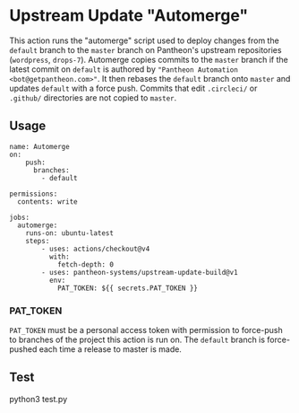 # Upstream Update "Automerge"

This action runs the "automerge" script used to deploy changes from the `default` branch to the `master` branch on Pantheon's upstream repositories (`wordpress`, `drops-7`). Automerge copies commits to the `master` branch if the latest commit on `default` is authored by `"Pantheon Automation <bot@getpantheon.com>"`. It then rebases the `default` branch onto `master` and updates `default` with a force push. Commits that edit `.circleci/` or `.github/` directories are not copied to `master`.

## Usage 
```
name: Automerge
on:
    push:
      branches:
        - default

permissions:
  contents: write

jobs:
  automerge:
    runs-on: ubuntu-latest
    steps:
        - uses: actions/checkout@v4
          with:
            fetch-depth: 0
        - uses: pantheon-systems/upstream-update-build@v1
          env:
            PAT_TOKEN: ${{ secrets.PAT_TOKEN }}
```

### PAT_TOKEN
`PAT_TOKEN` must be a personal access token with permission to force-push to branches of the project this action is run on. The `default` branch is force-pushed each time a release to master is made.

## Test

python3 test.py

